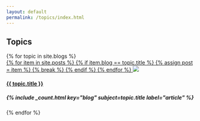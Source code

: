 ```yaml
---
layout: default
permalink: /topics/index.html
---
```


<div class="container">
  <h2 class="section-header">Topics</h2>
  <div data-card-deck class="card-deck card-deck--expanded-layout card-deck--wrap">
    {% for topic in site.blogs %}
      <div class="card">
        <a href="{{ topic.url }}">
          {% for item in site.posts %}
            {% if item.blog == topic.title %}
              {% assign post = item %}
              {% break %}
            {% endif %}
          {% endfor %}
          <img class="card-img-top img-responsive" src="{{ post.featured_image }}">
        </a>
        <div class="card-block">
          <a href="{{ topic.url }}">
            <h4 class="card-title card-title--overlap text-uppercase">{{ topic.title }}</h4>
          </a>
          <h5 class="card-subtitle">{% include _count.html key="blog" subject=topic.title label="article" %}</h5>
        </div>
      </div>
    {% endfor %}
  </div>
</div>